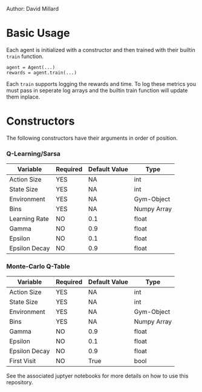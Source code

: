 Author: David Millard 

# Basic Usage
Each agent is initialized with a constructor and then trained with their builtin `train` function.

    agent = Agent(...)
    rewards = agent.train(...)

Each `train` supports logging the rewards and time. To log these metrics you must pass in seperate log arrays and the builtin train function will update them inplace. 

# Constructors
The following constructors have their arguments in order of position. 

### Q-Learning/Sarsa
| Variable | Required | Default Value | Type |
|----------|----------|----------|----------|
| Action Size | YES | NA | int |
| State Size | YES | NA | int |
| Environment | YES | NA | Gym-Object |
| Bins | YES | NA | Numpy Array |
| Learning Rate | NO | 0.1 | float |
| Gamma | NO | 0.9 | float | float |
| Epsilon | NO | 0.1 | float |
| Epsilon Decay | NO | 0.9 | float | 

### Monte-Carlo Q-Table
| Variable | Required | Default Value | Type |
|----------|----------|----------|----------|
| Action Size | YES | NA | int |
| State Size | YES | NA | int |
| Environment | YES | NA | Gym-Object |
| Bins | YES | NA | Numpy Array |
| Gamma | NO | 0.9 | float | float |
| Epsilon | NO | 0.1 | float |
| Epsilon Decay | NO | 0.9 | float | 
| First Visit | NO | True | bool | 


See the associated juptyer notebooks for more details on how to use this repository.
